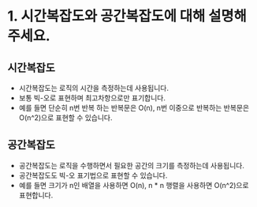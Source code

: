 # 1. 시간복잡도와 공간복잡도에 대해 설명해 주세요.

## 시간복잡도

- 시간복잡도는 로직의 시간을 측정하는데 사용됩니다.
- 보통 빅-오로 표현하며 최고차항으로만 표기합니다.
- 예를 들면 단순히 n번 반복 하는 반복문은 O(n), n번 이중으로 반복하는 반복문은 O(n^2)으로 표현할 수 있습니다.

## 공간복잡도

- 공간복잡도는 로직을 수행하면서 필요한 공간의 크기를 측정하는데 사용됩니다.
- 공간복잡도도 빅-오 표기법으로 표현할 수 있습니다.
- 예를 들면 크기가 n인 배열을 사용하면 O(n), n * n 행렬을 사용하면 O(n^2)으로 표현합니다.